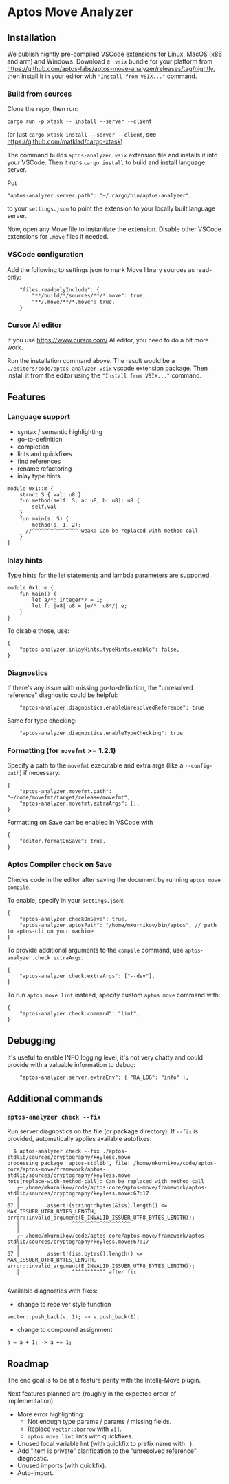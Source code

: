 # Aptos Move Analyzer 

## Installation

We publish nightly pre-compiled VSCode extensions for Linux, MacOS (x86 and arm) and Windows. 
Download a `.vsix` bundle for your platform from https://github.com/aptos-labs/aptos-move-analyzer/releases/tag/nightly, 
then install it in your editor with `"Install from VSIX..."` command.

### Build from sources

Clone the repo, then run:
```
cargo run -p xtask -- install --server --client
```
(or just `cargo xtask install --server --client`, see https://github.com/matklad/cargo-xtask) 

The command builds `aptos-analyzer.vsix` extension file and installs it into your VSCode. 
Then it runs `cargo install` to build and install language server.

Put

```
"aptos-analyzer.server.path": "~/.cargo/bin/aptos-analyzer",
```

to your `settings.json` to point the extension to your locally built language server.

Now, open any Move file to instantiate the extension. Disable other VSCode extensions for `.move` files if needed.

### VSCode configuration

Add the following to settings.json to mark Move library sources as read-only:

```json5
    "files.readonlyInclude": {
        "**/build/*/sources/**/*.move": true,
        "**/.move/**/*.move": true,
    }
```

### Cursor AI editor

If you use https://www.cursor.com/ AI editor, you need to do a bit more work. 

Run the installation command above. The result would be a `./editors/code/aptos-analyzer.vsix` vscode extension package. 
Then install it from the editor using the `"Install from VSIX..."` command.  

## Features

### Language support

* syntax / semantic highlighting
* go-to-definition
* completion
* lints and quickfixes
* find references
* rename refactoring
* inlay type hints
```
module 0x1::m {
    struct S { val: u8 }
    fun method(self: S, a: u8, b: u8): u8 {
        self.val
    }
    fun main(s: S) {
        method(s, 1, 2);
      //^^^^^^^^^^^^^^^ weak: Can be replaced with method call
    }
}
  ```

### Inlay hints

Type hints for the let statements and lambda parameters are supported. 
```move
module 0x1::m {
    fun main() {
        let a/*: integer*/ = 1;
        let f: |u8| u8 = |e/*: u8*/| e;
    }
}
```

To disable those, use:

```json5
{
    "aptos-analyzer.inlayHints.typeHints.enable": false,
}
```

### Diagnostics

If there's any issue with missing go-to-definition, the "unresolved reference" diagnostic could be helpful:

```
    "aptos-analyzer.diagnostics.enableUnresolvedReference": true
```

Same for type checking:

```
    "aptos-analyzer.diagnostics.enableTypeChecking": true
```

### Formatting (for `movefmt` >= 1.2.1)

Specify a path to the `movefmt` executable and extra args (like a `--config-path`) if necessary:
```json5
{
    "aptos-analyzer.movefmt.path": "~/code/movefmt/target/release/movefmt",
    "aptos-analyzer.movefmt.extraArgs": [],
}
```

Formatting on Save can be enabled in VSCode with 
```json5
{
    "editor.formatOnSave": true,
}
```

### Aptos Compiler check on Save

Checks code in the editor after saving the document by running `aptos move compile`.

To enable, specify in your `settings.json`:
```json5
{
    "aptos-analyzer.checkOnSave": true,
    "aptos-analyzer.aptosPath": "/home/mkurnikov/bin/aptos", // path to aptos-cli on your machine
}
```

To provide additional arguments to the `compile` command, use `aptos-analyzer.check.extraArgs`:

```json5
{   
    "aptos-analyzer.check.extraArgs": ["--dev"],
}
```

To run `aptos move lint` instead, specify custom `aptos move` command with:
```json5
{
    "aptos-analyzer.check.command": "lint",
}
```

## Debugging

It's useful to enable INFO logging level, it's not very chatty and could provide with a valuable information to debug:

```
    "aptos-analyzer.server.extraEnv": { "RA_LOG": "info" },
```

## Additional commands

### `aptos-analyzer check --fix`

Run server diagnostics on the file (or package directory). If `--fix` is provided, automatically applies available autofixes:   

```shell
  $ aptos-analyzer check --fix ./aptos-stdlib/sources/cryptography/keyless.move 
processing package 'aptos-stdlib', file: /home/mkurnikov/code/aptos-core/aptos-move/framework/aptos-stdlib/sources/cryptography/keyless.move
note[replace-with-method-call]: Can be replaced with method call
   ┌─ /home/mkurnikov/code/aptos-core/aptos-move/framework/aptos-stdlib/sources/cryptography/keyless.move:67:17
   │
67 │         assert!(string::bytes(&iss).length() <= MAX_ISSUER_UTF8_BYTES_LENGTH, error::invalid_argument(E_INVALID_ISSUER_UTF8_BYTES_LENGTH));
   │                 ^^^^^^^^^^^^^^^^^^^
   │
   ┌─ /home/mkurnikov/code/aptos-core/aptos-move/framework/aptos-stdlib/sources/cryptography/keyless.move:67:17
   │
67 │         assert!(iss.bytes().length() <= MAX_ISSUER_UTF8_BYTES_LENGTH, error::invalid_argument(E_INVALID_ISSUER_UTF8_BYTES_LENGTH));
   │                 ^^^^^^^^^^^ after fix


```

Available diagnostics with fixes:

* change to receiver style function
```move
vector::push_back(v, 1); -> v.push_back(1); 
```

* change to compound assignment
```move
a = a + 1; -> a += 1;
```

## Roadmap

The end goal is to be at a feature parity with the Intellij-Move plugin. 

Next features planned are (roughly in the expected order of implementation):

* More error highlighting: 
  - Not enough type params / params / missing fields.
  - Replace `vector::borrow` with `v[]`.
  - `aptos move lint` lints with quickfixes.
* Unused local variable lint (with quickfix to prefix name with `_`).
* Add "item is private" clarification to the "unresolved reference" diagnostic.
* Unused imports (with quickfix).
* Auto-import.
